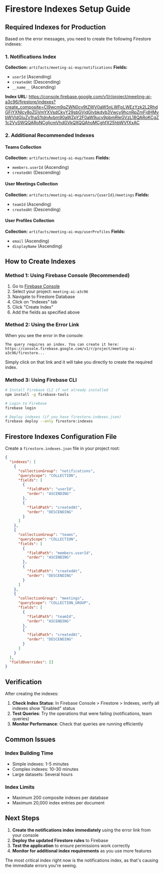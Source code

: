 # Firestore Indexes Setup Guide

## Required Indexes for Production

Based on the error messages, you need to create the following Firestore indexes:

### 1. Notifications Index
**Collection:** `artifacts/meeting-ai-mvp/notifications`
**Fields:**
- `userId` (Ascending)
- `createdAt` (Descending)
- `__name__` (Ascending)

**Index URL:** https://console.firebase.google.com/v1/r/project/meeting-ai-a3c96/firestore/indexes?create_composite=Cl9wcm9qZWN0cy9tZWV0aW5nLWFpLWEzYzk2L2RhdGFiYXNlcy8oZGVmYXVsdCkvY29sbGVjdGlvbkdyb3Vwcy9hcnRpZmFjdHMvbWVldGluZy1haS1tdnAvbm90aWZpY2F0aW9ucy9pbmRleGVzL18QARoKCgZ1c2VySWQQARoNCgljcmVhdGVkQXQQAhoMCghfX25hbWVfXxAC

### 2. Additional Recommended Indexes

#### Teams Collection
**Collection:** `artifacts/meeting-ai-mvp/teams`
**Fields:**
- `members.userId` (Ascending)
- `createdAt` (Descending)

#### User Meetings Collection
**Collection:** `artifacts/meeting-ai-mvp/users/{userId}/meetings`
**Fields:**
- `teamId` (Ascending)
- `createdAt` (Descending)

#### User Profiles Collection
**Collection:** `artifacts/meeting-ai-mvp/userProfiles`
**Fields:**
- `email` (Ascending)
- `displayName` (Ascending)

## How to Create Indexes

### Method 1: Using Firebase Console (Recommended)
1. Go to [Firebase Console](https://console.firebase.google.com/)
2. Select your project: `meeting-ai-a3c96`
3. Navigate to Firestore Database
4. Click on "Indexes" tab
5. Click "Create Index"
6. Add the fields as specified above

### Method 2: Using the Error Link
When you see the error in the console:
```
The query requires an index. You can create it here: https://console.firebase.google.com/v1/r/project/meeting-ai-a3c96/firestore...
```

Simply click on that link and it will take you directly to create the required index.

### Method 3: Using Firebase CLI
```bash
# Install Firebase CLI if not already installed
npm install -g firebase-tools

# Login to Firebase
firebase login

# Deploy indexes (if you have firestore.indexes.json)
firebase deploy --only firestore:indexes
```

## Firestore Indexes Configuration File

Create a `firestore.indexes.json` file in your project root:

```json
{
  "indexes": [
    {
      "collectionGroup": "notifications",
      "queryScope": "COLLECTION",
      "fields": [
        {
          "fieldPath": "userId",
          "order": "ASCENDING"
        },
        {
          "fieldPath": "createdAt",
          "order": "DESCENDING"
        }
      ]
    },
    {
      "collectionGroup": "teams",
      "queryScope": "COLLECTION",
      "fields": [
        {
          "fieldPath": "members.userId",
          "order": "ASCENDING"
        },
        {
          "fieldPath": "createdAt",
          "order": "DESCENDING"
        }
      ]
    },
    {
      "collectionGroup": "meetings",
      "queryScope": "COLLECTION_GROUP",
      "fields": [
        {
          "fieldPath": "teamId",
          "order": "ASCENDING"
        },
        {
          "fieldPath": "createdAt",
          "order": "DESCENDING"
        }
      ]
    }
  ],
  "fieldOverrides": []
}
```

## Verification

After creating the indexes:

1. **Check Index Status**: In Firebase Console > Firestore > Indexes, verify all indexes show "Enabled" status
2. **Test Queries**: Try the operations that were failing (notifications, team queries)
3. **Monitor Performance**: Check that queries are running efficiently

## Common Issues

### Index Building Time
- Simple indexes: 1-5 minutes
- Complex indexes: 10-30 minutes
- Large datasets: Several hours

### Index Limits
- Maximum 200 composite indexes per database
- Maximum 20,000 index entries per document

## Next Steps

1. **Create the notifications index immediately** using the error link from your console
2. **Deploy the updated Firestore rules** to Firebase
3. **Test the application** to ensure permissions work correctly
4. **Monitor for additional index requirements** as you use more features

The most critical index right now is the notifications index, as that's causing the immediate errors you're seeing.